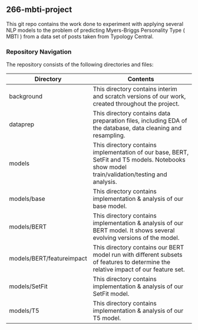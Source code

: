 ## 266-mbti-project
 This git repo contains the work done to experiment with applying several NLP models to the problem of predicting Myers-Briggs Personality Type ( MBTI ) from a data set of posts taken from Typology Central.

### Repository Navigation
 The repository consists of the following directories and files:

Directory  |  Contents
-----------| -------------
background | This directory contains interim and scratch versions of our work, created throughout the project.
dataprep   | This directory contains data preparation files, including EDA of the database, data cleaning and resampling.
models     | This directory contains implementation of our base, BERT, SetFit and T5 models.  Notebooks show model train/validation/testing and analysis.
models/base  | This directory contains implementation & analysis of our base model.
models/BERT  | This directory contains implementation & analysis of our BERT model.  It shows several evolving versions of the model.
models/BERT/featureimpact  | This directory contains our BERT model run with different subsets of features to determine the relative impact of our feature set.
models/SetFit  | This directory contains implementation & analysis of our SetFit model.  
models/T5  | This directory contains implementation & analysis of our T5 model.
